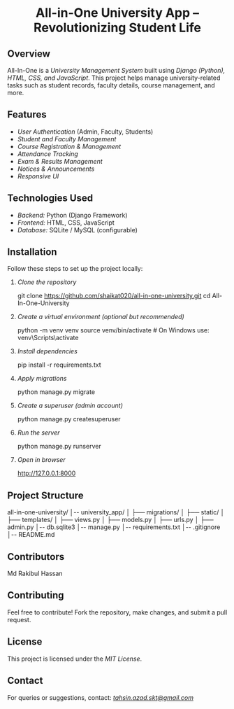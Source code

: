 <h1 align="center">All-in-One University App – Revolutionizing Student Life </h1>

## Overview
All-In-One is a *University Management System* built using *Django (Python), HTML, CSS, and JavaScript*. This project helps manage university-related tasks such as student records, faculty details, course management, and more.

## Features
- *User Authentication* (Admin, Faculty, Students)  
- *Student and Faculty Management*  
- *Course Registration & Management*  
- *Attendance Tracking*  
- *Exam & Results Management*  
- *Notices & Announcements*  
- *Responsive UI*

## Technologies Used
- *Backend:* Python (Django Framework)  
- *Frontend:* HTML, CSS, JavaScript  
- *Database:* SQLite / MySQL (configurable)

## Installation
Follow these steps to set up the project locally:

1. *Clone the repository*
   
   git clone https://github.com/shaikat020/all-in-one-university.git
   cd All-In-One-University
   

2. *Create a virtual environment (optional but recommended)*
   
   python -m venv venv
   source venv/bin/activate  # On Windows use: venv\Scripts\activate
   

3. *Install dependencies*
   
   pip install -r requirements.txt
   

4. *Apply migrations*
   
   python manage.py migrate
   

5. *Create a superuser (admin account)*
   
   python manage.py createsuperuser
   

6. *Run the server*
   
   python manage.py runserver
   

7. *Open in browser*
   
   http://127.0.0.1:8000
   

## Project Structure

all-in-one-university/
│-- university_app/
│   ├── migrations/
│   ├── static/
│   ├── templates/
│   ├── views.py
│   ├── models.py
│   ├── urls.py
│   ├── admin.py
│-- db.sqlite3
│-- manage.py
│-- requirements.txt
│-- .gitignore
│-- README.md


## Contributors
Md Rakibul Hassan

## Contributing
Feel free to contribute! Fork the repository, make changes, and submit a pull request.

## License
This project is licensed under the *MIT License*.

## Contact
For queries or suggestions, contact: *tahsin.azad.skt@gmail.com*
